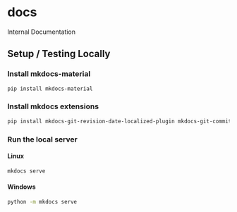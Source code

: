 # docs

Internal Documentation

## Setup / Testing Locally

### Install mkdocs-material

```bash
pip install mkdocs-material
```

### Install mkdocs extensions

```bash
pip install mkdocs-git-revision-date-localized-plugin mkdocs-git-committers-plugin
```

### Run the local server

#### Linux

```bash
mkdocs serve
```

#### Windows

```bash
python -m mkdocs serve
```
